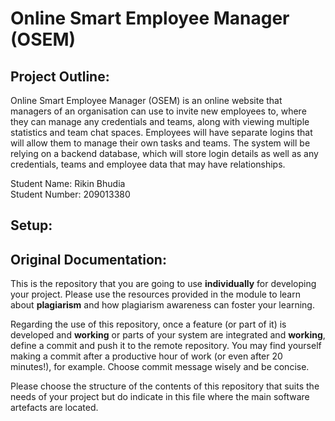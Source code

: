 # Online Smart Employee Manager (OSEM)

## Project Outline:

Online Smart Employee Manager (OSEM) is an online website that managers of an organisation can
use to invite new employees to, where they can manage any credentials and teams, along with viewing
multiple statistics and team chat spaces. Employees will have separate logins that will allow them to
manage their own tasks and teams. The system will be relying on a backend database, which will store
login details as well as any credentials, teams and employee data that may have relationships.

Student Name: Rikin Bhudia\
Student Number: 209013380

## Setup:


## Original Documentation: 

This is the repository that you are going to use **individually** for developing your project. Please use the resources provided in the module to learn about **plagiarism** and how plagiarism awareness can foster your learning.

Regarding the use of this repository, once a feature (or part of it) is developed and **working** or parts of your system are integrated and **working**, define a commit and push it to the remote repository. You may find yourself making a commit after a productive hour of work (or even after 20 minutes!), for example. Choose commit message wisely and be concise.

Please choose the structure of the contents of this repository that suits the needs of your project but do indicate in this file where the main software artefacts are located.

